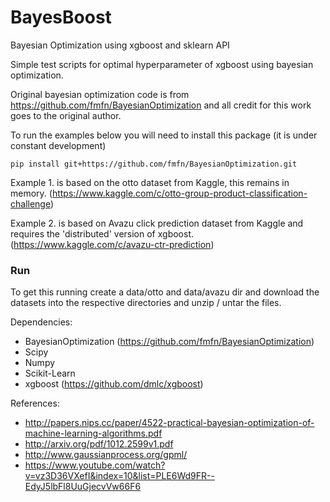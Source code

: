 # BayesBoost
Bayesian Optimization using xgboost and sklearn API

Simple test scripts for optimal hyperparameter of xgboost using bayesian optimization.

Original bayesian optimization code is from https://github.com/fmfn/BayesianOptimization and all credit for this work goes to the original author.  


To run the examples below you will need to install this package (it is under constant development)

```pip install git+https://github.com/fmfn/BayesianOptimization.git```

Example 1. is based on the otto dataset from Kaggle, this remains in memory.
(https://www.kaggle.com/c/otto-group-product-classification-challenge)

Example 2. is based on Avazu click prediction dataset from Kaggle and requires the 'distributed' version of xgboost.
(https://www.kaggle.com/c/avazu-ctr-prediction)

### Run
To get this running create a data/otto and data/avazu dir and download the datasets into the respective directories and unzip / untar the files.

Dependencies:
* BayesianOptimization (https://github.com/fmfn/BayesianOptimization)
* Scipy
* Numpy
* Scikit-Learn
* xgboost (https://github.com/dmlc/xgboost)

References:
* http://papers.nips.cc/paper/4522-practical-bayesian-optimization-of-machine-learning-algorithms.pdf
* http://arxiv.org/pdf/1012.2599v1.pdf
* http://www.gaussianprocess.org/gpml/
* https://www.youtube.com/watch?v=vz3D36VXefI&index=10&list=PLE6Wd9FR--EdyJ5lbFl8UuGjecvVw66F6

